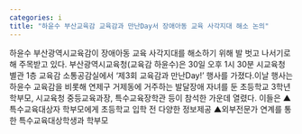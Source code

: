 ```yaml
---
categories: i
title: "하윤수 부산교육감 교육감과 만난Day서 장애아동 교육 사각지대 해소 논의"
---
```

하윤수 부산광역시교육감이 장애아동 교육 사각지대를 해소하기 위해 발 벗고 나서기로 해 주목받고 있다. 부산광역시교육청(교육감 하윤수)은 30일 오후 1시 30분 시교육청 별관 1층 교육감 소통공감실에서 ‘제3회 교육감과 만난Day!’ 행사를 가졌다.이날 행사는 하윤수 교육감을 비롯해 연제구 거제동에 거주하는 발달장애 자녀를 둔 초등학교 3학년 학부모, 시교육청 중등교육과장, 특수교육장학관 등이 참석한 가운데 열렸다. 이들은 ▲특수교육대상자 학부모에게 초등학교 입학 전 다양한 정보제공 ▲외부전문가 연계를 통한 특수교육대상학생과 학부모